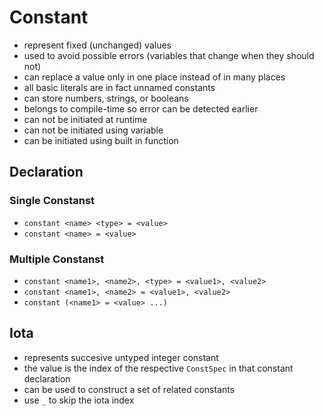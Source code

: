 # Constant
- represent fixed (unchanged) values
- used to avoid possible errors (variables that change when they should not)
- can replace a value only in one place instead of in many places
- all basic literals are in fact unnamed constants
- can store numbers, strings, or booleans
- belongs to compile-time so error can be detected earlier
- can not be initiated at runtime
- can not be initiated using variable
- can be initiated using built in function

## Declaration

### Single Constanst
- `constant <name> <type> = <value>`
- `constant <name> = <value>`

### Multiple Constanst 
- `constant <name1>, <name2>, <type> = <value1>, <value2>`
- `constant <name1>, <name2> = <value1>, <value2>`
- `constant (<name1> = <value> ...)`

## Iota
- represents succesive untyped integer constant
- the value is the index of the respective `ConstSpec` in that constant declaration
- can be used to construct a set of related constants
- use `_` to skip the iota index